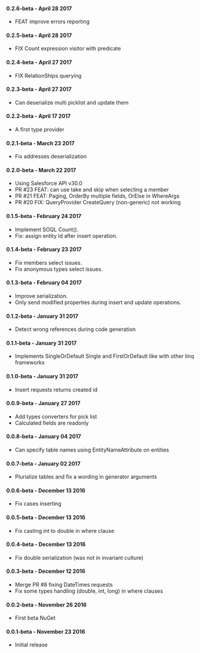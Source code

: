 
#### 0.2.6-beta - April 28 2017
* FEAT improve errors reporting

#### 0.2.5-beta - April 28 2017
* FIX Count expression visitor with predicate

#### 0.2.4-beta - April 27 2017
* FIX RelationShips querying

#### 0.2.3-beta - April 27 2017
* Can deserialize multi picklist and update them

#### 0.2.2-beta - April 17 2017
* A first type provider

#### 0.2.1-beta - March 23 2017
* Fix addresses deserialization

#### 0.2.0-beta - March 22 2017
* Using Salesforce API v30.0
* PR #23 FEAT: can use take and skip when selecting a member
* PR #21 FEAT: Paging, OrderBy multiple fields, OrElse in WhereArgs
* PR #20 FIX: QueryProvider CreateQuery (non-generic) not working

#### 0.1.5-beta - February 24 2017
* Implement SOQL Count().
* Fix: assign entity Id after insert operation.

#### 0.1.4-beta - February 23 2017
* Fix members select issues.
* Fix anonymous types select issues.

#### 0.1.3-beta - February 04 2017
* Improve serialization.
* Only send modified properties during insert and update operations.

#### 0.1.2-beta - January 31 2017
* Detect wrong references during code generation

#### 0.1.1-beta - January 31 2017
* Implements SingleOrDefault Single and FirstOrDefault like with other linq frameworks

#### 0.1.0-beta - January 31 2017
* Insert requests returns created id

#### 0.0.9-beta - January 27 2017
* Add types converters for pick list
* Calculated fields are readonly

#### 0.0.8-beta - January 04 2017
* Can specify table names using EntityNameAttribute on entities

#### 0.0.7-beta - January 02 2017
* Plurialize tables and fix a wording in generator arguments

#### 0.0.6-beta - December 13 2016
* Fix cases inserting

#### 0.0.5-beta - December 13 2016
* Fix casting int to double in where clause

#### 0.0.4-beta - December 13 2016
* Fix double serialization (was not in invariant culture)

#### 0.0.3-beta - December 12 2016
* Merge PR #8 fixing DateTimes requests
* Fix some types handling (double, int, long) in where clauses

#### 0.0.2-beta - November 26 2016
* First beta NuGet

#### 0.0.1-beta - November 23 2016
* Initial release


